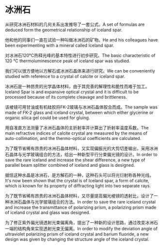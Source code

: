 # 冰洲石

<p><span class="chinese">从研究冰洲石材料的几何关系出发推导了一套公式。</span><span class="english">A set of formulas are deduced form the geometrical relationship of iceland spar.</span></p>

<p><span class="chinese">他和他的同事们一直在试验一种叫做冰洲石的矿物。</span><span class="english">He and his colleagues have been experimenting with a mineral called Iceland spar.</span></p>

<p><span class="chinese">对冰洲石120℃热释光峰的基本特性进行初步研究。</span><span class="english">The basic characteristic of 120 ℃ thermoluminescence peak of iceland spar was studied.</span></p>

<p><span class="chinese">我们可以很方便地以方解石或冰洲石晶体来进行研究。</span><span class="english">We can be conveniently studied with reference to a crystal of calcite or iceland spar.</span></p>

<p><span class="chinese">冰洲石是一种昂贵的光学晶体材料，由于其完善的解理性和脆性而难于加工。</span><span class="english">Iceland Spar is and expansive optical crystal and it is difficult to be processed because of its complete cleavage and brittleness.</span></p>

<p><span class="chinese">该棱镜可用甘油或有机硅胶将FK-2玻璃与冰洲石晶体胶合而成。</span><span class="english">The sample was made of FK-2 glass and iceland crystal, between which either glycerine or organic silica gel could be used for gluing.</span></p>

<p><span class="chinese">用自准直方法测量了冰洲石晶体的主折射率并计算出了折射率温度系数。</span><span class="english">The main refractive indices of calcite crystal are measured by the means of auto-collimation, and the thermo-optical coefficients are calculated.</span></p>

<p><span class="chinese">为了既节省稀有昂贵的冰洲石晶体材料，又实现偏振光的大剪切差输出，采用冰洲石晶体与光学玻璃组合的方法，给出一种新型平行分束偏光镜的设计。</span><span class="english">In order to save the rare iceland and increase the shear difference, a new type of parallel beam splitter combined of iceland and glass is designed.</span></p>

<p><span class="chinese">据信这种水晶是冰洲石，是方解石的一种，这种石头可以将光衍射称各种光线。</span><span class="english">It's now been shown that the crystal is of Iceland spar, a form of calcite, which is known for its property of diffracting light into two separate rays.</span></p>

<p><span class="chinese">为了既节省稀有昂贵的冰洲石晶体材料，又尽量提高偏光棱镜的透射比，设计了一种冰洲石晶体与光学玻璃组合的方法。</span><span class="english">In order to save the rare iceland crystal and increase the transmittance of polarizing prism, a polarizing prism made of iceland crystal and glass was designed.</span></p>

<p><span class="chinese">为了修正紫外偏光镜透射光束偏离角，提出了一种新的设计思路，通过改变冰洲石一端的结构角来实现透射光束无偏离。</span><span class="english">In order to modify the deviation angle of ultraviolet polarizing prism of iceland crystal and barium fluoride, a new design was given by changing the structure angle of the iceland crystal.</span></p>

